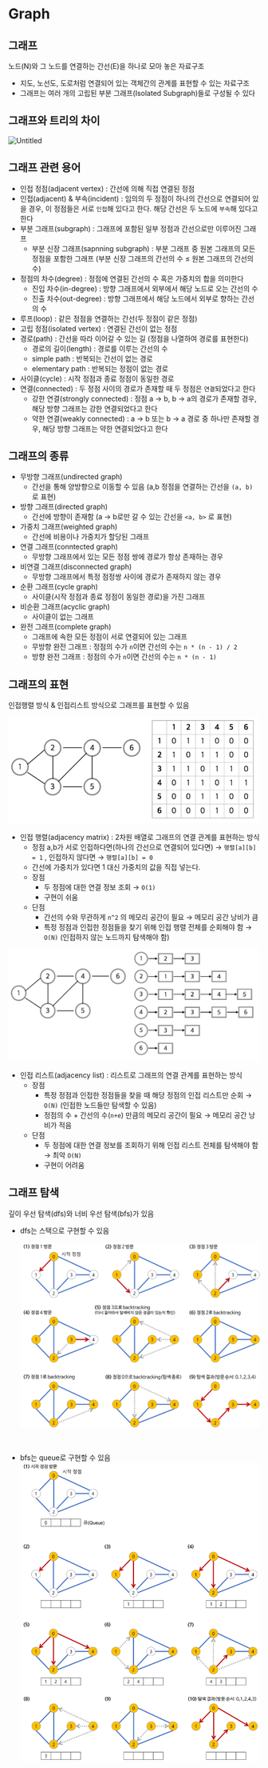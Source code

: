 # Graph

## 그래프

노드(N)와 그 노드를 연결하는 간선(E)을 하나로 모아 놓은 자료구조

- 지도, 노선도, 도로처럼 연결되어 있는 객체간의 관계를 표현할 수 있는 자료구조
- 그래프는 여러 개의 고립된 부분 그래프(Isolated Subgraph)들로 구성될 수 있다

## 그래프와 트리의 차이

![Untitled](https://gmlwjd9405.github.io/images/data-structure-graph/graph-vs-tree.png)

## 그래프 관련 용어

- 인접 정점(adjacent vertex) : 간선에 의해 직접 연결된 정점
- 인접(adjacent) & 부속(incident) : 임의의 두 정점이 하나의 간선으로 연결되어 있을 경우, 이 정점들은 서로 `인접`해 있다고 한다. 해당 간선은 두 노드에 `부속`해 있다고 한다
- 부분 그래프(subgraph) : 그래프에 포함된 일부 정점과 간선으로만 이루어진 그래프
    - 부분 신장 그래프(sapnning subgraph) : 부분 그래프 중 원본 그래프의 모든 정점을 포함한 그래프 (부분 신장 그래프의 간선의 수 ≤ 원본 그래프의 간선의 수)
- 정점의 차수(degree) : 정점에 연결된 간선의 수 혹은 가중치의 합을 의미한다
    - 진입 차수(in-degree) : 방향 그래프에서 외부에서 해당 노드로 오는 간선의 수
    - 진출 차수(out-degree) : 방향 그래프에서 해당 노드에서 외부로 향하는 간선의 수
- 루프(loop) : 같은 정점을 연결하는 간선(두 정점이 같은 정점)
- 고립 정점(isolated vertex) : 연결된 간선이 없는 정점
- 경로(path) : 간선을 따라 이어갈 수 있는 길 (정점을 나열하여 경로를 표현한다)
    - 경로의 길이(length) : 경로를 이루는 간선의 수
    - simple path : 반복되는 간선이 없는 경로
    - elementary path : 반복되는 정점이 없는 경로
- 사이클(cycle) : 시작 정점과 종료 정점이 동일한 경로
- 연결(connected) : 두 정점 사이의 경로가 존재할 때 두 정점은 `연결`되었다고 한다
    - 강한 연결(strongly connected) : 정점 a → b, b → a의 경로가 존재할 경우, 해당 방향 그래프는 강한 연결되었다고 한다
    - 약한 연결(weakly connected) : a → b 또는 b → a 경로 중 하나만 존재할 경우, 해당 방향 그래프는 약한 연결되었다고 한다

## 그래프의 종류

- 무방향 그래프(undirected graph)
    - 간선을 통해 양방향으로 이동할 수 있음 (a,b 정점을 연결하는 간선을 `(a, b)` 로 표현)
- 방향 그래프(directed graph)
    - 간선에 방향이 존재함 (a → b로만 갈 수 있는 간선을 `<a, b>` 로 표현)
- 가중치 그래프(weighted graph)
    - 간선에 비용이나 가중치가 할당된 그래프
- 연결 그래프(conntected graph)
    - 무방향 그래프에서 있는 모든 정점 쌍에 경로가 항상 존재하는 경우
- 비연결 그래프(disconnected graph)
    - 무방향 그래프에서 특정 점정쌍 사이에 경로가 존재하지 않는 경우
- 순환 그래프(cycle graph)
    - 사이클(시작 정점과 종료 정점이 동일한 경로)을 가진 그래프
- 비순환 그래프(acyclic graph)
    - 사이클이 없는 그래프
- 완전 그래프(complete graph)
    - 그래프에 속한 모든 정점이 서로 연결되어 있는 그래프
    - 무방향 완전 그래프 : 정점의 수가 `n`이면 간선의 수는 `n * (n - 1) / 2`
    - 방향 완전 그래프 : 정점의 수가 `n`이면 간선의 수는 `n * (n - 1)`

## 그래프의 표현

인접행렬 방식 & 인접리스트 방식으로 그래프를 표현할 수 있음

![3.png](../../DataStructure/img/Graph/3.png)

- 인접 행렬(adjacency matrix) : 2차원 배열로 그래프의 연결 관계를 표현하는 방식
    - 정점 a,b가 서로 인접하다면(하나의 간선으로 연결되어 있다면) → `행렬[a][b] = 1` , 인접하지 않다면 → `행렬[a][b] = 0`
    - 간선에 가중치가 있다면 1 대신 가중치의 값을 직접 넣는다.
    - 장점
        - 두 정점에 대한 연결 정보 조회 → `O(1)`
        - 구현이 쉬움
    - 단점
        - 간선의 수와 무관하게 `n^2` 의 메모리 공간이 필요 → 메모리 공간 낭비가 큼
        - 특정 정점과 인접한 정점들을 찾기 위해 인접 행렬 전체를 순회해야 함 → `O(N)` (인접하지 않는 노드까지 탐색해야 함)

![4.png](../../DataStructure/img/Graph/4.png)

- 인접 리스트(adjacency list) : 리스트로 그래프의 연결 관계를 표현하는 방식
    - 장점
        - 특정 정점과 인접한 정점들을 찾을 때 해당 정점의 인접 리스트만 순회 → `O(N)` (인접한 노드들만 탐색할 수 있음)
        - 정점의 수 + 간선의 수(`n+e`) 만큼의 메모리 공간이 필요 → 메모리 공간 낭비가 적음
    - 단점
        - 두 정점에 대한 연결 정보를 조회하기 위해 인접 리스트 전체를 탐색해야 함 → 최악 `O(N)`
        - 구현이 어려움

## 그래프 탐색

깊이 우선 탐색(dfs)와 너비 우선 탐색(bfs)가 있음

- dfs는 스택으로 구현할 수 있음
    
    ![18.png](../../DataStructure/img/Graph/18.png)

<br/>
  
- bfs는 queue로 구현할 수 있음
    ![19.png](../../DataStructure/img/Graph/17.png)
